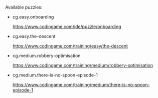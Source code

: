Available puzzles: 
- cg.easy.onboarding

  https://www.codingame.com/ide/puzzle/onboarding
- cg.easy.the-descent

  https://www.codingame.com/training/easy/the-descent
- cg.medium.robbery-optimisation

  https://www.codingame.com/training/medium/robbery-optimisation
- cg.medium.there-is-no-spoon-episode-1

  https://www.codingame.com/training/medium/there-is-no-spoon-episode-1
